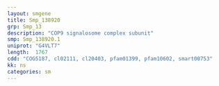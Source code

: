 ```yaml
---
layout: smgene
title: Smp_138920
grp: Smp_13
description: "COP9 signalosome complex subunit"
smp: Smp_138920.1
uniprot: "G4VLT7"
length:  1767
cdd: "COG5187, cl02111, cl20403, pfam01399, pfam10602, smart00753"
kk: ns
categories: sm
---
```

